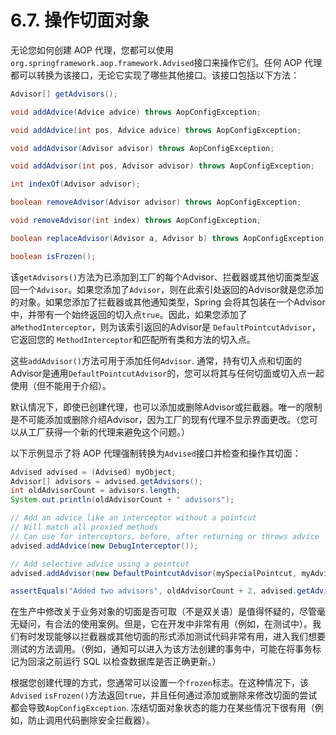 # 6.7. 操作切面对象

无论您如何创建 AOP 代理，您都可以使用 `org.springframework.aop.framework.Advised`接口来操作它们。任何 AOP 代理都可以转换为该接口，无论它实现了哪些其他接口。该接口包括以下方法：

```java
Advisor[] getAdvisors();

void addAdvice(Advice advice) throws AopConfigException;

void addAdvice(int pos, Advice advice) throws AopConfigException;

void addAdvisor(Advisor advisor) throws AopConfigException;

void addAdvisor(int pos, Advisor advisor) throws AopConfigException;

int indexOf(Advisor advisor);

boolean removeAdvisor(Advisor advisor) throws AopConfigException;

void removeAdvisor(int index) throws AopConfigException;

boolean replaceAdvisor(Advisor a, Advisor b) throws AopConfigException;

boolean isFrozen();
```

该`getAdvisors()`方法为已添加到工厂的每个Advisor、拦截器或其他切面类型返回一个`Advisor`。如果您添加了`Advisor`，则在此索引处返回的Advisor就是您添加的对象。如果您添加了拦截器或其他通知类型，Spring 会将其包装在一个Advisor中，并带有一个始终返回的切入点`true`。因此，如果您添加了 a`MethodInterceptor`，则为该索引返回的Advisor是 `DefaultPointcutAdvisor`，它返回您的 `MethodInterceptor`和匹配所有类和方法的切入点。

这些`addAdvisor()`方法可用于添加任何`Advisor`. 通常，持有切入点和切面的Advisor是通用`DefaultPointcutAdvisor`的，您可以将其与任何切面或切入点一起使用（但不能用于介绍）。

默认情况下，即使已创建代理，也可以添加或删除Advisor或拦截器。唯一的限制是不可能添加或删除介绍Advisor，因为工厂的现有代理不显示界面更改。（您可以从工厂获得一个新的代理来避免这个问题。）

以下示例显示了将 AOP 代理强制转换为`Advised`接口并检查和操作其切面：

```java
Advised advised = (Advised) myObject;
Advisor[] advisors = advised.getAdvisors();
int oldAdvisorCount = advisors.length;
System.out.println(oldAdvisorCount + " advisors");

// Add an advice like an interceptor without a pointcut
// Will match all proxied methods
// Can use for interceptors, before, after returning or throws advice
advised.addAdvice(new DebugInterceptor());

// Add selective advice using a pointcut
advised.addAdvisor(new DefaultPointcutAdvisor(mySpecialPointcut, myAdvice));

assertEquals("Added two advisors", oldAdvisorCount + 2, advised.getAdvisors().length);
```

在生产中修改关于业务对象的切面是否可取（不是双关语）是值得怀疑的，尽管毫无疑问，有合法的使用案例。但是，它在开发中非常有用（例如，在测试中）。我们有时发现能够以拦截器或其他切面的形式添加测试代码非常有用，进入我们想要测试的方法调用。（例如，通知可以进入为该方法创建的事务中，可能在将事务标记为回滚之前运行 SQL 以检查数据库是否正确更新。）

根据您创建代理的方式，您通常可以设置一个`frozen`标志。在这种情况下，该`Advised` `isFrozen()`方法返回`true`，并且任何通过添加或删除来修改切面的尝试都会导致`AopConfigException`. 冻结切面对象状态的能力在某些情况下很有用（例如，防止调用代码删除安全拦截器）。
